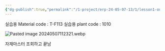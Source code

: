 ```yaml
---
{"dg-publish":true,"permalink":"/1-project/erp-24-05-07-13/1/lesson1-outlining-general-master-data/"}
---
```


실습용 Material code : T-F113
실습용 plant code : 1010

![Pasted image 20240507112321.webp](/img/user/Attached%20files/Pasted%20image%2020240507112321.webp)

자재마스터 조회하고 끝남